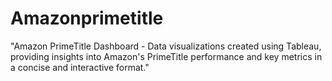 # Amazonprimetitle
"Amazon PrimeTitle Dashboard - Data visualizations created using Tableau, providing insights into Amazon's PrimeTitle performance and key metrics in a concise and interactive format."
